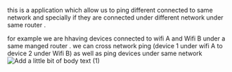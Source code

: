 this is a application which allow us to ping different connected to same network and specially if they are connected under different network under same router .

for example we are hhaving devices connected to wifi A and Wifi B under a same manged router .
we can cross network ping (device 1 under wifi A to device 2 under Wifi B)
as well as ping devices under same network
![Add a little bit of body text (1)](https://github.com/codehunter003/ping_mul/assets/116810565/2a5c82a1-c3b0-434a-b888-8cccff09790c)

